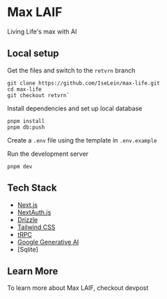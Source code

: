 # Max LAIF

Living Life's max with AI

## Local setup

Get the files and switch to the `retvrn` branch
```
git clone https://github.com/IseLein/max-life.git
cd max-life
git checkout retvrn`
```

Install dependencies and set up local database
```
pnpm install
pnpm db:push
```

Create a `.env` file using the template in `.env.example`

Run the development server
```
pnpm dev
```

## Tech Stack

- [Next.js](https://nextjs.org)
- [NextAuth.js](https://next-auth.js.org)
- [Drizzle](https://orm.drizzle.team)
- [Tailwind CSS](https://tailwindcss.com)
- [tRPC](https://trpc.io)
- [Google Generative AI](https://cloud.google.com/ai/generative-ai)
- [Sqlite]

## Learn More

To learn more about Max LAIF, checkout devpost